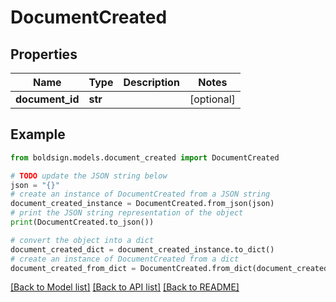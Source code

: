 # DocumentCreated


## Properties

Name | Type | Description | Notes
------------ | ------------- | ------------- | -------------
**document_id** | **str** |  | [optional] 

## Example

```python
from boldsign.models.document_created import DocumentCreated

# TODO update the JSON string below
json = "{}"
# create an instance of DocumentCreated from a JSON string
document_created_instance = DocumentCreated.from_json(json)
# print the JSON string representation of the object
print(DocumentCreated.to_json())

# convert the object into a dict
document_created_dict = document_created_instance.to_dict()
# create an instance of DocumentCreated from a dict
document_created_from_dict = DocumentCreated.from_dict(document_created_dict)
```
[[Back to Model list]](../README.md#documentation-for-models) [[Back to API list]](../README.md#documentation-for-api-endpoints) [[Back to README]](../README.md)


